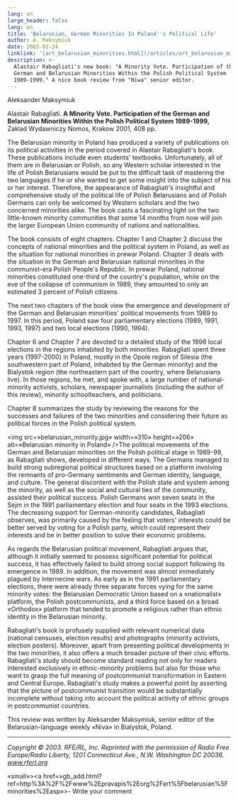 ```yaml
---
lang: en
large_header: false
lang: en
title: 'Belarusian, German Minorities In Poland''s Political Life'
author: A. Maksymiuk
date: 2003-02-24
linklink: '[art_belarusian_minorities.html](/articles/art_belarusian_minorities.html)'
description: >-
  Alastair Rabagliati's new book: "A Minority Vote. Participation of the
  German and Belarusian Minorities Within the Polish Political System
  1989-1999." A nice book review from "Niwa" senior editor. 
---
```



Aleksander Maksymiuk

Alastair Rabagliati. <strong>A Minority Vote. Participation of the German and Belarusian Minorities Within the Polish Political System 1989-1999,</strong> Zaklad Wydawniczy Nomos, Krakow 2001, 408 pp.

The Belarusian minority in Poland has produced a variety of publications on its political activities in the period covered in Alastair Rabagliati's book. These publications include even students' textbooks. Unfortunately, all of them are in Belarusian or Polish, so any Western scholar interested in the life of Polish Belarusians would be put to the difficult task of mastering the two languages if he or she wanted to get some insight into the subject of his or her interest. Therefore, the appearance of Rabagliati's insightful and comprehensive study of the political life of Polish Belarusians and of Polish Germans can only be welcomed by Western scholars and the two concerned minorities alike. The book casts a fascinating light on the two little-known minority communities that some 14 months from now will join the larger European Union community of nations and nationalities.

The book consists of eight chapters. Chapter 1 and Chapter 2 discuss the concepts of national minorities and the political system in Poland, as well as the situation for national minorities in prewar Poland. Chapter 3 deals with the situation in the German and Belarusian national minorities in the communist-era Polish People's Republic. In prewar Poland, national minorities constituted one-third of the country's population, while on the eve of the collapse of communism in 1989, they amounted to only an estimated 3 percent of Polish citizens.

The next two chapters of the book view the emergence and development of the German and Belarusian minorities' political movements from 1989 to 1997. In this period, Poland saw four parliamentary elections (1989, 1991, 1993, 1997) and two local elections (1990, 1994).

Chapter 6 and Chapter 7 are devoted to a detailed study of the 1998 local elections in the regions inhabited by both minorities. Rabagliati spent three years (1997-2000) in Poland, mostly in the Opole region of Silesia (the southwestern part of Poland, inhabited by the German minority) and the Bialystok region (the northeastern part of the country, where Belarusians live). In those regions, he met, and spoke with, a large number of national-minority activists, scholars, newspaper journalists (including the author of this review), minority schoolteachers, and politicians.

Chapter 8 summarizes the study by reviewing the reasons for the successes and failures of the two minorities and considering their future as political forces in the Polish political system.

<img src=»belarusian_minority.jpg» width=»310» height=»206» alt=»Belarusian minority in Poland» />The political movements of the German and Belarusian minorities on the Polish political stage in 1989-99, as Rabagliati shows, developed in different ways. The Germans managed to build strong subregional political structures based on a platform involving the remnants of pro-Germany sentiments and German identity, language, and culture. The general discontent with the Polish state and system among the minority, as well as the social and cultural ties of the community, assisted their political success. Polish Germans won seven seats in the Sejm in the 1991 parliamentary election and four seats in the 1993 elections. The decreasing support for German-minority candidates, Rabagliati observes, was primarily caused by the feeling that voters' interests could be better served by voting for a Polish party, which could represent their interests and be in better position to solve their economic problems.

As regards the Belarusian political movement, Rabagliati argues that, although it initially seemed to possess significant potential for political success, it has effectively failed to build strong social support following its emergence in 1989. In addition, the movement was almost immediately plagued by internecine wars. As early as in the 1991 parliamentary elections, there were already three separate forces vying for the same minority votes: the Belarusian Democratic Union based on a «nationalist» platform, the Polish postcommunists, and a third force based on a broad «Orthodox» platform that tended to promote a religious rather than ethnic identity in the Belarusian minority.

Rabagliati's book is profusely supplied with relevant numerical data (national censuses, election results) and photographs (minority activists, election posters). Moreover, apart from presenting political developments in the two minorities, it also offers a much broader picture of their civic efforts. Rabagliati's study should become standard reading not only for readers interested exclusively in ethnic-minority problems but also for those who want to grasp the full meaning of postcommunist transformation in Eastern and Central Europe. Rabagliati's study makes a powerful point by asserting that the picture of postcommunist transition would be substantially incomplete without taking into account the political activity of ethnic groups in postcommunist countries.

This review was written by Aleksander Maksymiuk, senior editor of the Belarusian-language weekly «Niva» in Bialystok, Poland.

<hr />

 *Copyright © 2003. RFE/RL, Inc. Reprinted with the permission of Radio Free Europe/Radio Liberty, 1201 Connecticut Ave., N.W. Washington DC 20036. www.rferl.org* 

«small»><a href=»gb_add.html?ref=http%3A%2F%2Fwww%2Epravapis%2Eorg%2Fart%5Fbelarusian%5Fminorities%2Easp»>- Write your comment</a></span>

